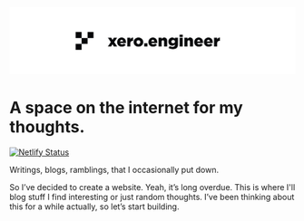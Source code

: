 <img src="assets/hero.svg" alt="xero.engineer" />

# A space on the internet for my thoughts.

[![Netlify Status](https://api.netlify.com/api/v1/badges/0bdf1946-b6a1-4edd-8bc0-ab2168f91202/deploy-status)](https://app.netlify.com/sites/xero-engineer/deploys)

Writings, blogs, ramblings, that I occasionally put down.

So I’ve decided to create a website. Yeah, it’s long overdue. This is where I'll blog stuff I find interesting or just random thoughts. I’ve been thinking about this for a while actually, so let’s start building.